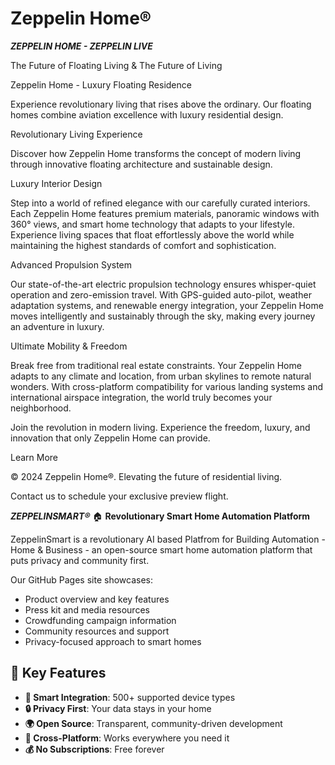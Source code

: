 # Zeppelin Home® 


***ZEPPELIN HOME - ZEPPELIN LIVE***

The Future of Floating Living & The Future of Living

Zeppelin Home - Luxury Floating Residence

Experience revolutionary living that rises above the ordinary. Our floating homes combine aviation excellence with luxury residential design.

Revolutionary Living Experience

Discover how Zeppelin Home transforms the concept of modern living through innovative floating architecture and sustainable design.

Luxury Interior Design

Step into a world of refined elegance with our carefully curated interiors. Each Zeppelin Home features premium materials, panoramic windows with 360° views, and smart home technology that adapts to your lifestyle. Experience living spaces that float effortlessly above the world while maintaining the highest standards of comfort and sophistication.

Advanced Propulsion System

Our state-of-the-art electric propulsion technology ensures whisper-quiet operation and zero-emission travel. With GPS-guided auto-pilot, weather adaptation systems, and renewable energy integration, your Zeppelin Home moves intelligently and sustainably through the sky, making every journey an adventure in luxury.

Ultimate Mobility & Freedom

Break free from traditional real estate constraints. Your Zeppelin Home adapts to any climate and location, from urban skylines to remote natural wonders. With cross-platform compatibility for various landing systems and international airspace integration, the world truly becomes your neighborhood.

Join the revolution in modern living. Experience the freedom, luxury, and innovation that only Zeppelin Home can provide.

Learn More

© 2024 Zeppelin Home®. Elevating the future of residential living.

Contact us to schedule your exclusive preview flight.


***ZEPPELINSMART®***
🏠 **Revolutionary Smart Home Automation Platform**


ZeppelinSmart is a revolutionary AI based Platfrom for Building Automation - Home & Business - an open-source smart home automation platform that puts privacy and community first.

Our GitHub Pages site showcases:
- Product overview and key features
- Press kit and media resources  
- Crowdfunding campaign information
- Community resources and support
- Privacy-focused approach to smart homes

## 🚀 Key Features

- **🔗 Smart Integration**: 500+ supported device types
- **🔒 Privacy First**: Your data stays in your home
- **🌍 Open Source**: Transparent, community-driven development  
- **📱 Cross-Platform**: Works everywhere you need it
- **💰 No Subscriptions**: Free forever


